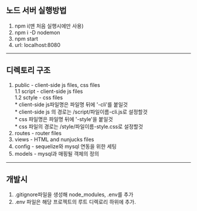 ## 노드 서버 실행방법
  1. npm i(맨 처음 실행시에만 사용)
  2. npm i -D nodemon
  3. npm start
  4. url: localhost:8080
- - -
## 디렉토리 구조
  1. public - client-side js files,  css files<br>
    1.1 script - client-side js files<br>
    1.2 sctyle - css files<br>
    * client-side js파일명은 파일명 뒤에 '-cli'를 붙일것<br>
    * client-side js 의 경로는 /script/파일이름-cli.js로 설정할것<br>
    * css 파일명은 파일명 뒤에 '-style'을 붙일것<br>
    * css 파일의 경로는 /style/파일이름-style.css로 설정할것<br>
  2. routes - router files
  3. views - HTML and nunjucks files 
  4. config - sequelize와 mysql 연동을 위한 세팅
  5. models - mysql과 매핑될 객체의 정의
- - - 
## 개발시
  1. .gitignore파일을 생성해 node_modules, .env를 추가
  2. .env 파일은 해당 프로젝트의 루트 디렉로리 하위에 추가.